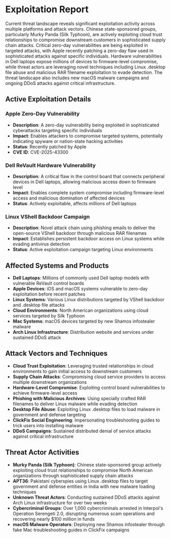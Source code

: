 # Exploitation Report

Current threat landscape reveals significant exploitation activity across multiple platforms and attack vectors. Chinese state-sponsored groups, particularly Murky Panda (Silk Typhoon), are actively exploiting cloud trust relationships to compromise downstream customers in sophisticated supply chain attacks. Critical zero-day vulnerabilities are being exploited in targeted attacks, with Apple recently patching a zero-day flaw used in sophisticated attacks against specific individuals. Hardware vulnerabilities in Dell laptops expose millions of devices to firmware-level compromise, while threat actors are leveraging novel techniques including Linux .desktop file abuse and malicious RAR filename exploitation to evade detection. The threat landscape also includes new macOS malware campaigns and ongoing DDoS attacks against critical infrastructure.

## Active Exploitation Details

### Apple Zero-Day Vulnerability
- **Description**: A zero-day vulnerability being exploited in sophisticated cyberattacks targeting specific individuals
- **Impact**: Enables attackers to compromise targeted systems, potentially indicating spyware or nation-state hacking activities
- **Status**: Recently patched by Apple
- **CVE ID**: CVE-2025-43300

### Dell ReVault Hardware Vulnerability
- **Description**: A critical flaw in the control board that connects peripheral devices in Dell laptops, allowing malicious access down to firmware level
- **Impact**: Enables complete system compromise including firmware-level access and malicious domination of affected devices
- **Status**: Actively exploitable, affects millions of Dell laptops

### Linux VShell Backdoor Campaign
- **Description**: Novel attack chain using phishing emails to deliver the open-source VShell backdoor through malicious RAR filenames
- **Impact**: Establishes persistent backdoor access on Linux systems while evading antivirus detection
- **Status**: Active exploitation campaign targeting Linux environments

## Affected Systems and Products

- **Dell Laptops**: Millions of commonly used Dell laptop models with vulnerable ReVault control boards
- **Apple Devices**: iOS and macOS systems vulnerable to zero-day exploitation before recent patches
- **Linux Systems**: Various Linux distributions targeted by VShell backdoor and .desktop file attacks
- **Cloud Environments**: North American organizations using cloud services targeted by Silk Typhoon
- **Mac Systems**: macOS devices targeted by new Shamos infostealer malware
- **Arch Linux Infrastructure**: Distribution website and services under sustained DDoS attack

## Attack Vectors and Techniques

- **Cloud Trust Exploitation**: Leveraging trusted relationships in cloud environments to gain initial access to downstream customers
- **Supply Chain Attacks**: Compromising cloud service providers to access multiple downstream organizations
- **Hardware-Level Compromise**: Exploiting control board vulnerabilities to achieve firmware-level access
- **Phishing with Malicious Archives**: Using specially crafted RAR filenames to deliver Linux malware while evading detection
- **Desktop File Abuse**: Exploiting Linux .desktop files to load malware in government and defense targeting
- **ClickFix Social Engineering**: Impersonating troubleshooting guides to trick users into installing malware
- **DDoS Campaigns**: Sustained distributed denial of service attacks against critical infrastructure

## Threat Actor Activities

- **Murky Panda (Silk Typhoon)**: Chinese state-sponsored group actively exploiting cloud trust relationships to compromise North American organizations through sophisticated supply chain attacks
- **APT36**: Pakistani cyberspies using Linux .desktop files to target government and defense entities in India with new malware loading techniques
- **Unknown Threat Actors**: Conducting sustained DDoS attacks against Arch Linux infrastructure for over two weeks
- **Cybercriminal Groups**: Over 1,000 cybercriminals arrested in Interpol's Operation Serengeti 2.0, disrupting numerous scam operations and recovering nearly $100 million in funds
- **macOS Malware Operators**: Deploying new Shamos infostealer through fake Mac troubleshooting guides in ClickFix campaigns